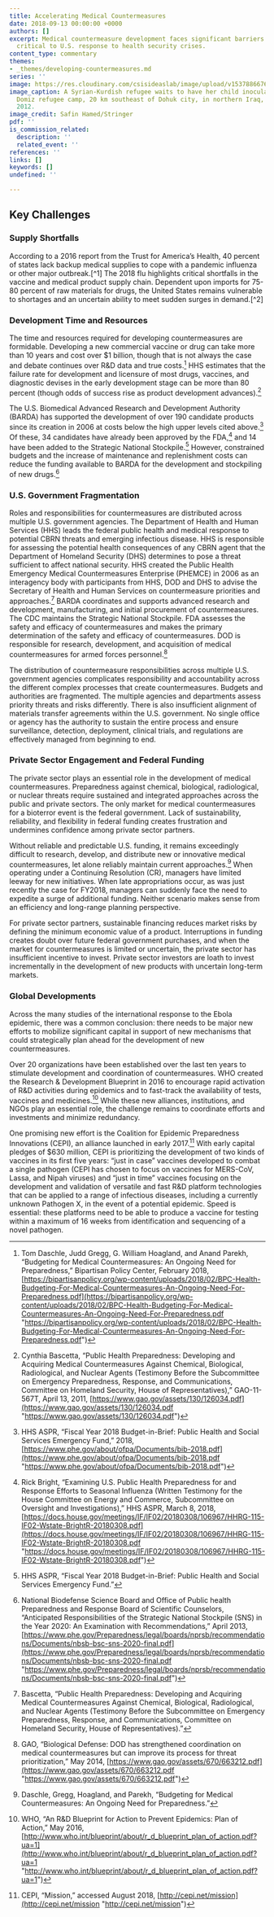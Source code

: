 ```yaml
---
title: Accelerating Medical Countermeasures
date: 2018-09-13 00:00:00 +0000
authors: []
excerpt: Medical countermeasure development faces significant barriers yet remains
  critical to U.S. response to health security crises.
content_type: commentary
themes:
- _themes/developing-countermeasures.md
series: ''
image: https://res.cloudinary.com/csisideaslab/image/upload/v1537886676/health-commission/Developing-Countermeasures.jpg
image_caption: A Syrian-Kurdish refugee waits to have her child inoculated in the
  Domiz refugee camp, 20 km southeast of Dohuk city, in northern Iraq, on July 17,
  2012.
image_credit: Safin Hamed/Stringer
pdf: ''
is_commission_related:
  description: ''
  related_event: ''
references: ''
links: []
keywords: []
undefined: ''

---
```

## Key Challenges

### Supply Shortfalls

According to a 2016 report from the Trust for America’s Health, 40 percent of states lack backup medical supplies to cope with a pandemic influenza or other major outbreak.\[^1\] The 2018 flu highlights critical shortfalls in the vaccine and medical product supply chain. Dependent upon imports for 75-80 percent of raw materials for drugs, the United States remains vulnerable to shortages and an uncertain ability to meet sudden surges in demand.\[^2]

### Development Time and Resources

The time and resources required for developing countermeasures are formidable. Developing a new commercial vaccine or drug can take more than 10 years and cost over $1 billion, though that is not always the case and debate continues over R&D data and true costs.[^3] HHS estimates that the failure rate for development and licensure of most drugs, vaccines, and diagnostic devises in the early development stage can be more than 80 percent (though odds of success rise as product development advances).[^4]

The U.S. Biomedical Advanced Research and Development Authority (BARDA) has supported the development of over 190 candidate products since its creation in 2006 at costs below the high upper levels cited above.[^5] Of these, 34 candidates have already been approved by the FDA,[^6] and 14 have been added to the Strategic National Stockpile.[^7] However, constrained budgets and the increase of maintenance and replenishment costs can reduce the funding available to BARDA for the development and stockpiling of new drugs.[^8]

### U.S. Government Fragmentation

Roles and responsibilities for countermeasures are distributed across multiple U.S. government agencies. The Department of Health and Human Services (HHS) leads the federal public health and medical response to potential CBRN threats and emerging infectious disease. HHS is responsible for assessing the potential health consequences of any CBRN agent that the Department of Homeland Security (DHS) determines to pose a threat sufficient to affect national security. HHS created the Public Health Emergency Medical Countermeasures Enterprise (PHEMCE) in 2006 as an interagency body with participants from HHS, DOD and DHS to advise the Secretary of Health and Human Services on countermeasure priorities and approaches.[^9] BARDA coordinates and supports advanced research and development, manufacturing, and initial procurement of countermeasures. The CDC maintains the Strategic National Stockpile. FDA assesses the safety and efficacy of countermeasures and makes the primary determination of the safety and efficacy of countermeasures. DOD is responsible for research, development, and acquisition of medical countermeasures for armed forces personnel.[^10]

The distribution of countermeasure responsibilities across multiple U.S. government agencies complicates responsibility and accountability across the different complex processes that create countermeasures. Budgets and authorities are fragmented. The multiple agencies and departments assess priority threats and risks differently. There is also insufficient alignment of materials transfer agreements within the U.S. government. No single office or agency has the authority to sustain the entire process and ensure surveillance, detection, deployment, clinical trials, and regulations are effectively managed from beginning to end.

### Private Sector Engagement and Federal Funding

The private sector plays an essential role in the development of medical countermeasures. Preparedness against chemical, biological, radiological, or nuclear threats require sustained and integrated approaches across the public and private sectors. The only market for medical countermeasures for a bioterror event is the federal government. Lack of sustainability, reliability, and flexibility in federal funding creates frustration and undermines confidence among private sector partners.

Without reliable and predictable U.S. funding, it remains exceedingly difficult to research, develop, and distribute new or innovative medical countermeasures, let alone reliably maintain current approaches.[^11] When operating under a Continuing Resolution (CR), managers have limited leeway for new initiatives. When late appropriations occur, as was just recently the case for FY2018, managers can suddenly face the need to expedite a surge of additional funding. Neither scenario makes sense from an efficiency and long-range planning perspective.

For private sector partners, sustainable financing reduces market risks by defining the minimum economic value of a product. Interruptions in funding creates doubt over future federal government purchases, and when the market for countermeasures is limited or uncertain, the private sector has insufficient incentive to invest. Private sector investors are loath to invest incrementally in the development of new products with uncertain long-term markets.

### Global Developments

Across the many studies of the international response to the Ebola epidemic, there was a common conclusion: there needs to be major new efforts to mobilize significant capital in support of new mechanisms that could strategically plan ahead for the development of new countermeasures.

Over 20 organizations have been established over the last ten years to stimulate development and coordination of countermeasures. WHO created the Research & Development Blueprint in 2016 to encourage rapid activation of R&D activities during epidemics and to fast-track the availability of tests, vaccines and medicines.[^12] While these new alliances, institutions, and NGOs play an essential role, the challenge remains to coordinate efforts and investments and minimize redundancy.

One promising new effort is the Coalition for Epidemic Preparedness Innovations (CEPI), an alliance launched in early 2017.[^13] With early capital pledges of $630 million, CEPI is prioritizing the development of two kinds of vaccines in its first five years: “just in case” vaccines developed to combat a single pathogen (CEPI has chosen to focus on vaccines for MERS-CoV, Lassa, and Nipah viruses) and “just in time” vaccines focusing on the development and validation of versatile and fast R&D platform technologies that can be applied to a range of infectious diseases, including a currently unknown Pathogen X, in the event of a potential epidemic. Speed is essential: these platforms need to be able to produce a vaccine for testing within a maximum of 16 weeks from identification and sequencing of a novel pathogen.

[^1]: Trust for America’s Health, “Ready or Not? Protecting the Public from Diseases, Disasters, and Bioterrorism,” December 2016, [http://healthyamericans.org/reports/readyornot2016/](http://healthyamericans.org/reports/readyornot2016/ "http://healthyamericans.org/reports/readyornot2016/")

[^2]: The National Academies of Sciences, Engineering, and Medicine Committee on Global Health and the Future of the United States, “Global Health and the Future Role of the United States (Consensus Study Report),” The National Academies Press, 2017, [http://nationalacademies.org/hmd/reports/2017/global-health-and-the-future-role-of-the-united-states.aspx](http://nationalacademies.org/hmd/reports/2017/global-health-and-the-future-role-of-the-united-states.aspx "http://nationalacademies.org/hmd/reports/2017/global-health-and-the-future-role-of-the-united-states.aspx")

[^3]: Tom Daschle, Judd Gregg, G. William Hoagland, and Anand Parekh, “Budgeting for Medical Countermeasures: An Ongoing Need for Preparedness,” Bipartisan Policy Center, February 2018, [https://bipartisanpolicy.org/wp-content/uploads/2018/02/BPC-Health-Budgeting-For-Medical-Countermeasures-An-Ongoing-Need-For-Preparedness.pdf](https://bipartisanpolicy.org/wp-content/uploads/2018/02/BPC-Health-Budgeting-For-Medical-Countermeasures-An-Ongoing-Need-For-Preparedness.pdf "https://bipartisanpolicy.org/wp-content/uploads/2018/02/BPC-Health-Budgeting-For-Medical-Countermeasures-An-Ongoing-Need-For-Preparedness.pdf")

[^4]: Cynthia Bascetta, “Public Health Preparedness: Developing and Acquiring Medical Countermeasures Against Chemical, Biological, Radiological, and Nuclear Agents (Testimony Before the Subcommittee on Emergency Preparedness, Response, and Communications, Committee on Homeland Security, House of Representatives),” GAO-11-567T, April 13, 2011, [https://www.gao.gov/assets/130/126034.pdf](https://www.gao.gov/assets/130/126034.pdf "https://www.gao.gov/assets/130/126034.pdf")

[^5]: HHS ASPR, “Fiscal Year 2018 Budget-in-Brief: Public Health and Social Services Emergency Fund,” 2018, [https://www.phe.gov/about/ofpa/Documents/bib-2018.pdf](https://www.phe.gov/about/ofpa/Documents/bib-2018.pdf "https://www.phe.gov/about/ofpa/Documents/bib-2018.pdf")

[^6]: Rick Bright, “Examining U.S. Public Health Preparedness for and Response Efforts to Seasonal Influenza (Written Testimony for the House Committee on Energy and Commerce, Subcommittee on Oversight and Investigations),” HHS ASPR, March 8, 2018, [https://docs.house.gov/meetings/IF/IF02/20180308/106967/HHRG-115-IF02-Wstate-BrightR-20180308.pdf](https://docs.house.gov/meetings/IF/IF02/20180308/106967/HHRG-115-IF02-Wstate-BrightR-20180308.pdf "https://docs.house.gov/meetings/IF/IF02/20180308/106967/HHRG-115-IF02-Wstate-BrightR-20180308.pdf")

[^7]: HHS ASPR, “Fiscal Year 2018 Budget-in-Brief: Public Health and Social Services Emergency Fund.”

[^8]: National Biodefense Science Board and Office of Public health Preparedness and Response Board of Scientific Counselors, “Anticipated Responsibilities of the Strategic National Stockpile (SNS) in the Year 2020: An Examination with Recommendations,” April 2013, [https://www.phe.gov/Preparedness/legal/boards/nprsb/recommendations/Documents/nbsb-bsc-sns-2020-final.pdf](https://www.phe.gov/Preparedness/legal/boards/nprsb/recommendations/Documents/nbsb-bsc-sns-2020-final.pdf "https://www.phe.gov/Preparedness/legal/boards/nprsb/recommendations/Documents/nbsb-bsc-sns-2020-final.pdf")

[^9]: Bascetta, “Public Health Preparedness: Developing and Acquiring Medical Countermeasures Against Chemical, Biological, Radiological, and Nuclear Agents (Testimony Before the Subcommittee on Emergency Preparedness, Response, and Communications, Committee on Homeland Security, House of Representatives).”

[^10]: GAO, “Biological Defense: DOD has strengthened coordination on medical countermeasures but can improve its process for threat prioritization,” May 2014, [https://www.gao.gov/assets/670/663212.pdf](https://www.gao.gov/assets/670/663212.pdf "https://www.gao.gov/assets/670/663212.pdf")

[^11]: Daschle, Gregg, Hoagland, and Parekh, “Budgeting for Medical Countermeasures: An Ongoing Need for Preparedness.”

[^12]: WHO, “An R&D Blueprint for Action to Prevent Epidemics: Plan of Action,” May 2016, [http://www.who.int/blueprint/about/r_d_blueprint_plan_of_action.pdf?ua=1](http://www.who.int/blueprint/about/r_d_blueprint_plan_of_action.pdf?ua=1 "http://www.who.int/blueprint/about/r_d_blueprint_plan_of_action.pdf?ua=1")

[^13]: CEPI, “Mission,” accessed August 2018, [http://cepi.net/mission](http://cepi.net/mission "http://cepi.net/mission")